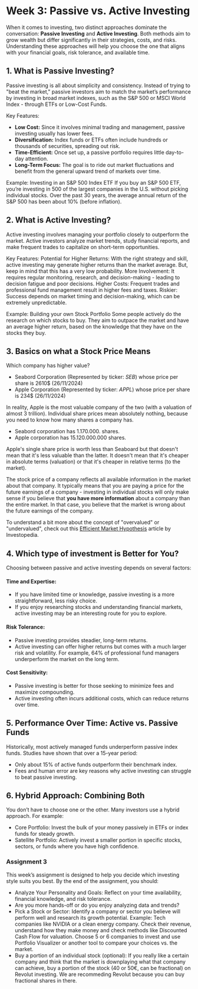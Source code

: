 # Week 3: Passive vs. Active Investing

When it comes to investing, two distinct approaches dominate the conversation: **Passive Investing** and **Active Investing**. Both methods aim to grow wealth but differ significantly in their strategies, costs, and risks. Understanding these approaches will help you choose the one that aligns with your financial goals, risk tolerance, and available time.

##  1. What is Passive Investing?
Passive investing is all about simplicity and consistency. Instead of trying to "beat the market," passive investors aim to match the market’s performance by investing in broad market indexes, such as the S&P 500 or MSCI World Index - through ETFs or Low-Cost Funds.

Key Features:

* **Low Cost:** Since it involves minimal trading and management, passive investing usually has lower fees.
* **Diversification:** Index funds or ETFs often include hundreds or thousands of securities, spreading out risk.
* **Time-Efficient:** Once set up, a passive portfolio requires little day-to-day attention.
* **Long-Term Focus:** The goal is to ride out market fluctuations and benefit from the general upward trend of markets over time.

Example: Investing in an S&P 500 Index ETF
If you buy an S&P 500 ETF, you’re investing in 500 of the largest companies in the U.S. without picking individual stocks. Over the past 30 years, the average annual return of the S&P 500 has been about 10% (before inflation).

## 2. What is Active Investing?

Active investing involves managing your portfolio closely to outperform the market. Active investors analyze market trends, study financial reports, and make frequent trades to capitalize on short-term opportunities.

Key Features:
Potential for Higher Returns: With the right strategy and skill, active investing may generate higher returns than the market average. But, keep in mind that this has a very low probability.
More Involvement: It requires regular monitoring, research, and decision-making - leading to decision fatigue and poor decisions.
Higher Costs: Frequent trades and professional fund management result in higher fees and taxes.
Riskier: Success depends on market timing and decision-making, which can be extremely unpredictable.

Example: Building your own Stock Portfolio
Some people actively do the research on which stocks to buy. They aim to outpace the market and have an average higher return, based on the knowledge that they have on the stocks they buy.

## 3. Basics on what a Stock Price Means

Which company has higher value?

* Seabord Corporation (Represented by ticker: _SEB_) whose price per share is 2610$ (26/11/2024)
* Apple Corporation (Represented by ticker: _APPL_) whose price per share is 234$ (26/11/2024)

In reality, Apple is the most valuable company of the two (with a valuation of almost 3 trillion). Individual share prices mean absolutely nothing, because you need to know how many shares a company has. 

* Seabord corporation has 1.170.000. shares.
* Apple corporation has 15.120.000.000 shares.

Apple's single share price is worth less than Seaboard but that doesn't mean that it's less valuable than the latter. It doesn't mean that it's cheaper in absolute terms (valuation) or that it's cheaper in relative terms (to the market).

The stock price of a company reflects all available information in the market about that company. It typically means that you are paying a price for the future earnings of a company - investing in individual stocks will only make sense if you believe that **you have more information** about a company than the entire market. In that case, you believe that the market is wrong about the future earnings of the company.

To understand a bit more about the concept of "overvalued" or "undervalued", check out this [Efficient Market Hypothesis](https://www.investopedia.com/terms/e/efficientmarkethypothesis.asp) article by Investopedia.


## 4. Which type of investment is Better for You?

Choosing between passive and active investing depends on several factors:

#### Time and Expertise:

* If you have limited time or knowledge, passive investing is a more straightforward, less risky choice.
* If you enjoy researching stocks and understanding financial markets, active investing may be an interesting route for you to explore.


#### Risk Tolerance:

* Passive investing provides steadier, long-term returns.
* Active investing can offer higher returns but comes with a much larger risk and volatility. For example, 64% of professional fund managers underperform the market on the long term.


#### Cost Sensitivity:

* Passive investing is better for those seeking to minimize fees and maximize compounding.
* Active investing often incurs additional costs, which can reduce returns over time.


## 5. Performance Over Time: Active vs. Passive Funds
Historically, most actively managed funds underperform passive index funds. Studies have shown that over a 15-year period:

* Only about 15% of active funds outperform their benchmark index.
* Fees and human error are key reasons why active investing can struggle to beat passive investing.

## 6. Hybrid Approach: Combining Both

You don’t have to choose one or the other. Many investors use a hybrid approach. For example:

* Core Portfolio: Invest the bulk of your money passively in ETFs or index funds for steady growth.
* Satellite Portfolio: Actively invest a smaller portion in specific stocks, sectors, or funds where you have high confidence.

### Assignment 3
This week’s assignment is designed to help you decide which investing style suits you best. By the end of the assignment, you should:

* Analyze Your Personality and Goals: Reflect on your time availability, financial knowledge, and risk tolerance.
* Are you more hands-off or do you enjoy analyzing data and trends?
* Pick a Stock or Sector: Identify a company or sector you believe will perform well and research its growth potential. Example: Tech companies like NVIDIA or a clean energy company. Check their revenue, understand how they make money and check methods like Discounted Cash Flow for valuation. Choose 5 or 6 companies to invest and use Portfolio Visualizer or another tool to compare your choices vs. the market.
* Buy a portion of an individual stock (optional): If you really like a certain company and think that the market is downplaying what that company can achieve, buy a portion of the stock (40 or 50€, can be fractional) on Revolut investing. We are recommeding Revolut because you can buy fractional shares in there.
